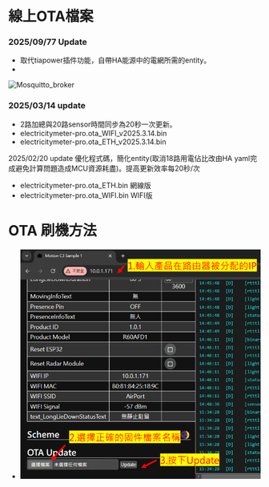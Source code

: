 # 線上OTA檔案
### 2025/09/77 Update
- 取代tiapower插件功能，自帶HA能源中的電網所需的entity。
- 
![Mosquitto_broker](/electricity_meter_pro_20way/p123.JPG)

### 2025/03/14 update
- 2路加總與20路sensor時間同步為20秒一次更新。
- electricitymeter-pro.ota_WIFI_v2025.3.14.bin
- electricitymeter-pro.ota_ETH_v2025.3.14.bin

2025/02/20 update
優化程式碼，簡化entity(取消18路用電佔比改由HA yaml完成避免計算問題造成MCU資源耗盡)。提高更新效率每20秒/次

- electricitymeter-pro.ota_ETH.bin 網線版
- electricitymeter-pro.ota_WIFI.bin WIFI版


# OTA 刷機方法
- ![Mosquitto_broker](/wall_switch/image/ota.png)  
